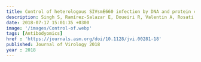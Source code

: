 ```yaml
---
title: Control of heterologous SIVsmE660 infection by DNA and protein co-immunization regimens combined with different Toll-like receptor-4 (TLR-4) based adjuvants in macaques
description: Singh S, Ramírez-Salazar E, Doueiri R, Valentin A, Rosati M, Hu X, Keele B, Shen X, Tomaras G, Ferrari G, LaBranche C, Montefiori D, <strong><u>Das J</u></strong>, Alter G, Trinh H, Hamlin C, Rao M, Dayton F, Bear J, Chowdhury B, Alicea C, Lifson J, Broderick K, Sardesai N, Sivananthan S, Fox C, Reed S, Venzon D, Hirsch V, Pavlakis G, Felber B  
date: 2018-07-17 15:01:35 +0300
image: '/images/Control-of.webp'
tags: [Antibodyomics]
href : 'https://journals.asm.org/doi/10.1128/jvi.00281-18'
published: Journal of Virology 2018
year : 2018
---
```

